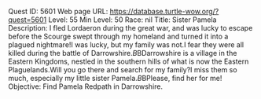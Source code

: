 Quest ID: 5601
Web page URL: https://database.turtle-wow.org/?quest=5601
Level: 55
Min Level: 50
Race: nil
Title: Sister Pamela
Description: I fled Lordaeron during the great war, and was lucky to escape before the Scourge swept through my homeland and turned it into a plagued nightmare!I was lucky, but my family was not.I fear they were all killed during the battle of Darrowshire.$B$BDarrowshire is a village in the Eastern Kingdoms, nestled in the southern hills of what is now the Eastern Plaguelands.Will you go there and search for my family?I miss them so much, especially my little sister Pamela.$B$BPlease, find her for me!
Objective: Find Pamela Redpath in Darrowshire.
